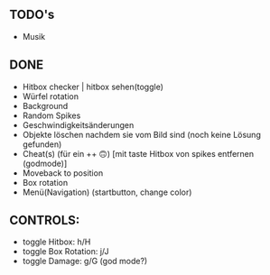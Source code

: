 ## TODO's
- Musik

## DONE
- Hitbox checker | hitbox sehen(toggle)
- Würfel rotation
- Background
- Random Spikes
- Geschwindigkeitsänderungen
- Objekte löschen nachdem sie vom Bild sind (noch keine Lösung gefunden)
- Cheat(s) (für ein ++ 🙃) [mit taste Hitbox von spikes entfernen (godmode)]
- Moveback to position
- Box rotation
- Menü(Navigation) (startbutton, change color)

## CONTROLS:
- toggle Hitbox: h/H
- toggle Box Rotation: j/J
- toggle Damage: g/G (god mode?)